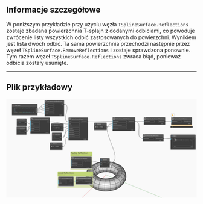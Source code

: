 ## Informacje szczegółowe
W poniższym przykładzie przy użyciu węzła `TSplineSurface.Reflections` zostaje zbadana powierzchnia T-splajn z dodanymi odbiciami, co powoduje zwrócenie listy wszystkich odbić zastosowanych do powierzchni. Wynikiem jest lista dwóch odbić. Ta sama powierzchnia przechodzi następnie przez węzeł `TSplineSurface.RemoveReflections` i zostaje sprawdzona ponownie. Tym razem węzeł `TSplineSurface.Reflections` zwraca błąd, ponieważ odbicia zostały usunięte.
___
## Plik przykładowy

![TSplineSurface.Reflections](./Autodesk.DesignScript.Geometry.TSpline.TSplineSurface.Reflections_img.jpg)
